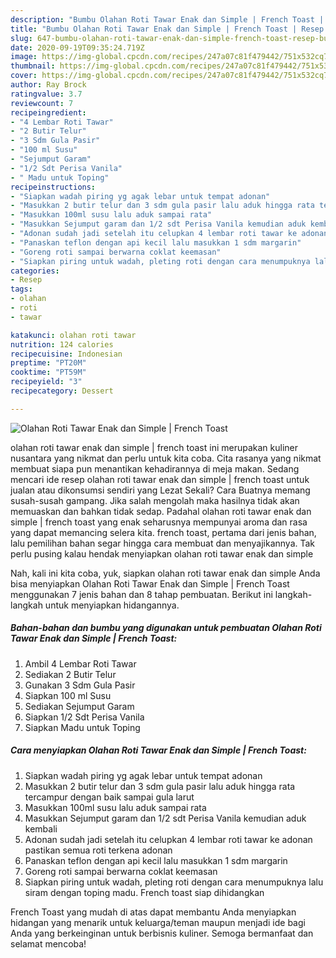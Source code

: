 ```yaml
---
description: "Bumbu Olahan Roti Tawar Enak dan Simple | French Toast | Resep Bumbu Olahan Roti Tawar Enak dan Simple | French Toast Yang Menggugah Selera"
title: "Bumbu Olahan Roti Tawar Enak dan Simple | French Toast | Resep Bumbu Olahan Roti Tawar Enak dan Simple | French Toast Yang Menggugah Selera"
slug: 647-bumbu-olahan-roti-tawar-enak-dan-simple-french-toast-resep-bumbu-olahan-roti-tawar-enak-dan-simple-french-toast-yang-menggugah-selera
date: 2020-09-19T09:35:24.719Z
image: https://img-global.cpcdn.com/recipes/247a07c81f479442/751x532cq70/olahan-roti-tawar-enak-dan-simple-french-toast-foto-resep-utama.jpg
thumbnail: https://img-global.cpcdn.com/recipes/247a07c81f479442/751x532cq70/olahan-roti-tawar-enak-dan-simple-french-toast-foto-resep-utama.jpg
cover: https://img-global.cpcdn.com/recipes/247a07c81f479442/751x532cq70/olahan-roti-tawar-enak-dan-simple-french-toast-foto-resep-utama.jpg
author: Ray Brock
ratingvalue: 3.7
reviewcount: 7
recipeingredient:
- "4 Lembar Roti Tawar"
- "2 Butir Telur"
- "3 Sdm Gula Pasir"
- "100 ml Susu"
- "Sejumput Garam"
- "1/2 Sdt Perisa Vanila"
- " Madu untuk Toping"
recipeinstructions:
- "Siapkan wadah piring yg agak lebar untuk tempat adonan"
- "Masukkan 2 butir telur dan 3 sdm gula pasir lalu aduk hingga rata tercampur dengan baik sampai gula larut"
- "Masukkan 100ml susu lalu aduk sampai rata"
- "Masukkan Sejumput garam dan 1/2 sdt Perisa Vanila kemudian aduk kembali"
- "Adonan sudah jadi setelah itu celupkan 4 lembar roti tawar ke adonan pastikan semua roti terkena adonan"
- "Panaskan teflon dengan api kecil lalu masukkan 1 sdm margarin"
- "Goreng roti sampai berwarna coklat keemasan"
- "Siapkan piring untuk wadah, pleting roti dengan cara menumpuknya lalu siram dengan toping madu. French toast siap dihidangkan"
categories:
- Resep
tags:
- olahan
- roti
- tawar

katakunci: olahan roti tawar 
nutrition: 124 calories
recipecuisine: Indonesian
preptime: "PT20M"
cooktime: "PT59M"
recipeyield: "3"
recipecategory: Dessert

---
```



![Olahan Roti Tawar Enak dan Simple | French Toast](https://img-global.cpcdn.com/recipes/247a07c81f479442/751x532cq70/olahan-roti-tawar-enak-dan-simple-french-toast-foto-resep-utama.jpg)


olahan roti tawar enak dan simple | french toast ini merupakan kuliner nusantara yang nikmat dan perlu untuk kita coba. Cita rasanya yang nikmat membuat siapa pun menantikan kehadirannya di meja makan.
Sedang mencari ide resep olahan roti tawar enak dan simple | french toast untuk jualan atau dikonsumsi sendiri yang Lezat Sekali? Cara Buatnya memang susah-susah gampang. Jika salah mengolah maka hasilnya tidak akan memuaskan dan bahkan tidak sedap. Padahal olahan roti tawar enak dan simple | french toast yang enak seharusnya mempunyai aroma dan rasa yang dapat memancing selera kita.
 french toast, pertama dari jenis bahan, lalu pemilihan bahan segar hingga cara membuat dan menyajikannya. Tak perlu pusing kalau hendak menyiapkan olahan roti tawar enak dan simple 

Nah, kali ini kita coba, yuk, siapkan olahan roti tawar enak dan simple  Anda bisa menyiapkan Olahan Roti Tawar Enak dan Simple | French Toast menggunakan 7 jenis bahan dan 8 tahap pembuatan. Berikut ini langkah-langkah untuk menyiapkan hidangannya.

<!--inarticleads1-->

##### Bahan-bahan dan bumbu yang digunakan untuk pembuatan Olahan Roti Tawar Enak dan Simple | French Toast:

1. Ambil 4 Lembar Roti Tawar
1. Sediakan 2 Butir Telur
1. Gunakan 3 Sdm Gula Pasir
1. Siapkan 100 ml Susu
1. Sediakan Sejumput Garam
1. Siapkan 1/2 Sdt Perisa Vanila
1. Siapkan  Madu untuk Toping




<!--inarticleads2-->

##### Cara menyiapkan Olahan Roti Tawar Enak dan Simple | French Toast:

1. Siapkan wadah piring yg agak lebar untuk tempat adonan
1. Masukkan 2 butir telur dan 3 sdm gula pasir lalu aduk hingga rata tercampur dengan baik sampai gula larut
1. Masukkan 100ml susu lalu aduk sampai rata
1. Masukkan Sejumput garam dan 1/2 sdt Perisa Vanila kemudian aduk kembali
1. Adonan sudah jadi setelah itu celupkan 4 lembar roti tawar ke adonan pastikan semua roti terkena adonan
1. Panaskan teflon dengan api kecil lalu masukkan 1 sdm margarin
1. Goreng roti sampai berwarna coklat keemasan
1. Siapkan piring untuk wadah, pleting roti dengan cara menumpuknya lalu siram dengan toping madu. French toast siap dihidangkan




 French Toast yang mudah di atas dapat membantu Anda menyiapkan hidangan yang menarik untuk keluarga/teman maupun menjadi ide bagi Anda yang berkeinginan untuk berbisnis kuliner. Semoga bermanfaat dan selamat mencoba!
